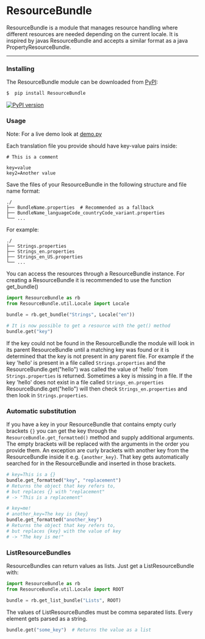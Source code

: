 # ResourceBundle

ResourceBundle is a module that manages resource handling where different resources are needed depending on the current locale.
It is inspired by javas ResourceBundle and accepts a similar format as a java PropertyResourceBundle.

---
### Installing

The ResourceBundle module can be downloaded from [PyPI](https://pypi.org/project/ResourceBundle):

```bash
$  pip install ResourceBundle
```

[![PyPI version](https://img.shields.io/badge/pypi-v1.0.2-yellow)](https://pypi.org/project/ResourceBundle)

### Usage

Note: For a live demo look at [demo.py](https://github.com/felix-zenk/ResourceBundle/blob/main/demo.py)

Each translation file you provide should have key-value pairs inside:
```
# This is a comment

key=value
key2=Another value
```

Save the files of your ResourceBundle in the following structure and file name format:
```
./
├── BundleName.properties  # Recommended as a fallback
├── BundleName_languageCode_countryCode_variant.properties
└── ...
```

For example:
```
./
├── Strings.properties
├── Strings_en.properties
├── Strings_en_US.properties
└── ...
```

You can access the resources through a ResourceBundle instance.
For creating a ResourceBundle it is recommended to use the function get_bundle()

```python
import ResourceBundle as rb
from ResourceBundle.util.Locale import Locale

bundle = rb.get_bundle("Strings", Locale("en"))

# It is now possible to get a resource with the get() method
bundle.get("key")
```

If the key could not be found in the ResourceBundle the module will look in its parent ResourceBundle until a matching key was found or it is determined that the key is not present in any parent file.
For example if the key 'hello' is present in a file called ```Strings.properties``` and the ResourceBundle.get("hello") was called the value of 'hello' from ```Strings.properties``` is returned.
Sometimes a key is missing in a file. If the key 'hello' does not exist in a file called ```Strings_en.properties``` ResourceBundle.get("hello") will then check ```Strings_en.properties``` and then look in ```Strings.properties```.

### Automatic substitution

If you have a key in your ResourceBundle that contains empty curly brackets ``{}`` you can get the key through the ``ResourceBundle.get_formatted()`` method and supply additional arguments.
The empty brackets will be replaced with the arguments in the order you provide them.
An exception are curly brackets with another key from the ResourceBundle inside it e.g. ``{another_key}``. That key gets automatically searched for in the ResourceBundle and inserted in those brackets.

```python
# key=This is a {}
bundle.get_formatted("key", "replacement")
# Returns the object that key refers to,
# but replaces {} with "replacement"
# -> "This is a replacement"

# key=me!
# another_key=The key is {key}
bundle.get_formatted("another_key")
# Returns the object that key refers to,
# but replaces {key} with the value of key
# -> "The key is me!"
```

### ListResourceBundles

ResourceBundles can return values as lists. Just get a ListResourceBundle with:

```python
import ResourceBundle as rb
from ResourceBundle.util.Locale import ROOT

bundle = rb.get_list_bundle("Lists", ROOT)
```

The values of ListResourceBundles must be comma separated lists. Every element gets parsed as a string.

```python
bundle.get("some_key")  # Returns the value as a list
```
